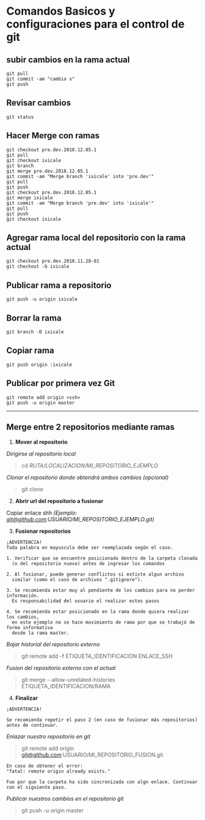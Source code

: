 # Comandos Basicos y configuraciones para el control de git

## subir cambios en la rama actual

```
git pull
git commit -am "cambio x"
git push
```


## Revisar cambios

```
git status
```


## Hacer Merge con ramas

```
git checkout pre.dev.2018.12.05.1 
git pull
git checkout ixicale
git branch
git merge pre.dev.2018.12.05.1
git commit -am "Merge branch 'ixicale' into 'pre.dev'"
git pull
git push
git checkout pre.dev.2018.12.05.1 
git merge ixicale 
git commit -am "Merge branch 'pre.dev' into 'ixicale'"
git pull
git push
git checkout ixicale
```


## Agregar rama local del repositorio con la rama actual

```
git checkout pre.dev.2018.11.28-01 
git checkout -b ixicale
```

## Publicar rama a repositorio 

```
git push -u origin ixicale
```

## Borrar la rama 

```
git branch -D ixicale
```

## Copiar rama

```
git push origin :ixicale
```


## Publicar por primera vez Git
```
git remote add origin <ssh>
git push -u origin master
```
--- 

## Merge entre 2 repositorios mediante ramas
1. **Mover al repositorio**

_Dirigirse al repositorio local_

> cd _RUTA/LOCALIZACION/MI_REPOSITORIO_EJEMPLO_


_Clonar el repositorio donde obtendrá ambos cambios (opcional)_

> git clone <SHH>



2. **Abrir url del repositorio a fusionar**

Copiar enlace shh _(Ejemplo: git@github.com:USUARIO/MI_REPOSITORIO_EJEMPLO.git)_


3. **Fusionar repositorios**
```
¡ADVERTENCIA!
Toda palabra en mayuscula debe ser reemplazada según el caso. 

1. Verificar que se encuentre posicionado dentro de la carpeta clonada 
  (o del repositorio nuevo) antes de ingresar los comandos

2. Al fusionar, puede generar conflictos si extiste algun archivo 
  similar (como el caso de archivos ".gitignore").

3. Se recomienda estar muy al pendiente de los cambios para no perder información. 
  Es responsabilidad del usuario el realizar estos pasos

4. Se recomienda estar posicionado en la rama donde quiera realizar los cambios, 
  en este ejemplo no se hace movimiento de rama por que se trabajó de forma informativa
  desde la rama master.
```

_Bajar historial del repositorio externo_

> git remote add -f ETIQUETA_IDENTIFICACION ENLACE_SSH


_Fusion del repositorio externo con el actual_

> git merge --allow-unrelated-histories ETIQUETA_IDENTIFICACION/RAMA



4. **Finalizar**
```
¡ADVERTENCIA!

Se recomienda repetir el paso 2 (en caso de fusionar más repositorios) antes de continuar.
```

*Enlazar nuestro repositorio en git*

> git remote add origin git@github.com:USUARIO/MI_REPOSITORIO_FUSION.git

```
En caso de obtener el error: 
"fatal: remote origin already exists."

Fue por que la carpeta ha sido sincronizada con algn enlace. Continuar con el siguiente paso.
```

*Publicar nuestros cambios en el repositorio git*

> git push -u origin master


